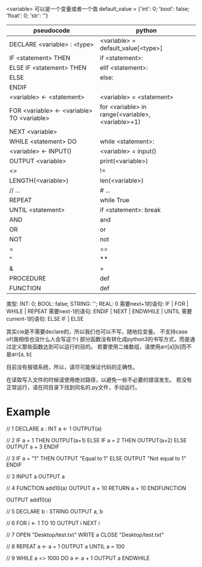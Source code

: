 \<variable> 可以是一个变量或者一个值
default_value = {'int': 0; 'bool': false; 'float': 0; 'str': ''}

| pseudocode | python |
| ---------- | ------ |
| DECLARE \<variable> : \<type> | \<variable> = default_value[\<type>] |
| IF \<statement> THEN | if \<statement>: |
| ELSE IF \<statement> THEN | elif \<statement>: |
| ELSE | else: |
| ENDIF | |
| \<variable> <- \<statement> | \<variable> = \<statement> |
| FOR \<variable> <- \<variable> TO \<variable> | for \<variable> in range(\<variable>, \<variable>+1) |
| NEXT \<variable> | |
| WHILE \<statement> DO | while \<statement>: |
| \<variable> <- INPUT() | \<variable> = input() |
| OUTPUT \<variable> | print(\<variable>) |
| <> | != |
| LENGTH(\<variable>) | len(\<variable>) |
| // ... | # ... |
| REPEAT | while True |
| UNTIL \<statement> | if \<statement>: break |
| AND | and |
| OR | or |
| NOT | not |
| = | == |
| ^ | ** |
| & | + |
| PROCEDURE | def |
| FUNCTION | def |


类型: INT: 0; BOOL: false; STRING: ''; REAL: 0
需要next+1的语句: IF | FOR | WHILE | REPEAT
需要next-1的语句: ENDIF | NEXT | ENDWHILE | UNTIL
需要current-1的语句: ELSE IF | ELSE

其实cie是不需要declare的，所以我们也可以不写，随地拉变量。
不支持case of(我相信也没什么人会写这个)
部分函数没有转化成python3的书写方式，而是通过定义那些函数达到可以运行的目的。
若要使用二维数组，请使用arr[a][b]而不是arr[a, b]

目前没有报错系统，所以，请尽可能保证代码的正确性。

在读取写入文件的时候请使用绝对路径，以避免一些不必要的错误发生。
若没有正常运行，请在同目录下找到同名的.py文件，手动运行。

# Example

// 1
DECLARE a : INT
a <- 1
OUTPUT(a)

// 2
IF a = 1 THEN
    OUTPUT(a+1)
ELSE IF a = 2 THEN
    OUTPUT(a+2)
ELSE
    OUTPUT a + 3
ENDIF

// 3
IF a = "1" THEN
    OUTPUT "Equal to 1"
ELSE
    OUTPUT "Not equal to 1"
ENDIF

// 3
INPUT a
OUTPUT a

// 4
FUNCTION add10(a)
    OUTPUT a + 10
    RETURN a + 10
ENDFUNCTION

OUTPUT add10(a)

// 5
DECLARE b : STRING
OUTPUT a, b

// 6
FOR i <- 1 TO 10
    OUTPUT i
NEXT i

// 7
OPEN "Desktop/test.txt"
WRITE a
CLOSE "Desktop/test.txt"

// 8
REPEAT
    a <- a + 1
    OUTPUT a
UNTIL a = 100

// 9
WHILE a <> 1000 DO
    a <- a + 1
    OUTPUT a
ENDWHILE
